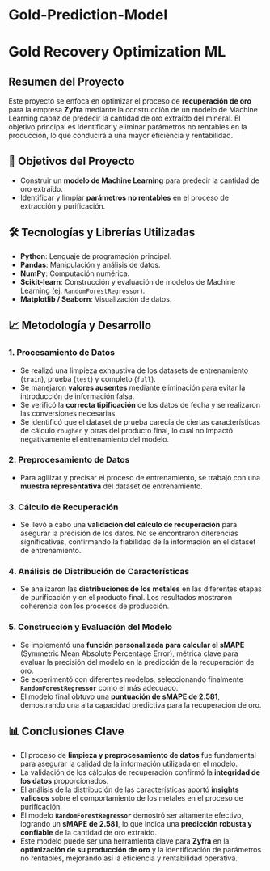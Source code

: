 # Gold-Prediction-Model

# Gold Recovery Optimization ML

## Resumen del Proyecto

Este proyecto se enfoca en optimizar el proceso de **recuperación de oro** para la empresa **Zyfra** mediante la construcción de un modelo de Machine Learning capaz de predecir la cantidad de oro extraído del mineral. El objetivo principal es identificar y eliminar parámetros no rentables en la producción, lo que conducirá a una mayor eficiencia y rentabilidad.

## 🎯 Objetivos del Proyecto

* Construir un **modelo de Machine Learning** para predecir la cantidad de oro extraído.
* Identificar y limpiar **parámetros no rentables** en el proceso de extracción y purificación.

## 🛠️ Tecnologías y Librerías Utilizadas

* **Python**: Lenguaje de programación principal.
* **Pandas**: Manipulación y análisis de datos.
* **NumPy**: Computación numérica.
* **Scikit-learn**: Construcción y evaluación de modelos de Machine Learning (ej. `RandomForestRegressor`).
* **Matplotlib / Seaborn**: Visualización de datos.

## 📈 Metodología y Desarrollo

### 1. **Procesamiento de Datos**

* Se realizó una limpieza exhaustiva de los datasets de entrenamiento (`train`), prueba (`test`) y completo (`full`).
* Se manejaron **valores ausentes** mediante eliminación para evitar la introducción de información falsa.
* Se verificó la **correcta tipificación** de los datos de fecha y se realizaron las conversiones necesarias.
* Se identificó que el dataset de prueba carecía de ciertas características de cálculo `rougher` y otras del producto final, lo cual no impactó negativamente el entrenamiento del modelo.

### 2. **Preprocesamiento de Datos**

* Para agilizar y precisar el proceso de entrenamiento, se trabajó con una **muestra representativa** del dataset de entrenamiento.

### 3. **Cálculo de Recuperación**

* Se llevó a cabo una **validación del cálculo de recuperación** para asegurar la precisión de los datos. No se encontraron diferencias significativas, confirmando la fiabilidad de la información en el dataset de entrenamiento.

### 4. **Análisis de Distribución de Características**

* Se analizaron las **distribuciones de los metales** en las diferentes etapas de purificación y en el producto final. Los resultados mostraron coherencia con los procesos de producción.

### 5. **Construcción y Evaluación del Modelo**

* Se implementó una **función personalizada para calcular el sMAPE** (Symmetric Mean Absolute Percentage Error), métrica clave para evaluar la precisión del modelo en la predicción de la recuperación de oro.
* Se experimentó con diferentes modelos, seleccionando finalmente **`RandomForestRegressor`** como el más adecuado.
* El modelo final obtuvo una **puntuación de sMAPE de 2.581**, demostrando una alta capacidad predictiva para la recuperación de oro.

## 📊 Conclusiones Clave

* El proceso de **limpieza y preprocesamiento de datos** fue fundamental para asegurar la calidad de la información utilizada en el modelo.
* La validación de los cálculos de recuperación confirmó la **integridad de los datos** proporcionados.
* El análisis de la distribución de las características aportó **insights valiosos** sobre el comportamiento de los metales en el proceso de purificación.
* El modelo **`RandomForestRegressor`** demostró ser altamente efectivo, logrando un **sMAPE de 2.581**, lo que indica una **predicción robusta y confiable** de la cantidad de oro extraído.
* Este modelo puede ser una herramienta clave para **Zyfra** en la **optimización de su producción de oro** y la identificación de parámetros no rentables, mejorando así la eficiencia y rentabilidad operativa.
